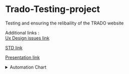 # Trado-Testing-project
Testing and ensuring the relibaility of the TRADO website

Additional links : <br>
[Ux Design issues link](https://docs.google.com/document/d/1sRdf3WkNmgUMqR9ZAOKvEgNzrZ9HtETnAj7KtmNSsFM/edit?usp=sharing)

[STD link](https://docs.google.com/spreadsheets/d/12MvIwgmpdR9gsxO8A6qTwIHTFXNCYZNMku_DvLi6kYM/edit?usp=sharing)

[Presentation link](https://www.canva.com/design/DAFejsq60GY/oD7vYk7Y9SmZnaXopBFCTw/view?utm_content=DAFejsq60GY&utm_campaign=designshare&utm_medium=link2&utm_source=sharebutton)


<details>
  <summary>Automation Chart</summary>
  <img src="https://user-images.githubusercontent.com/127025326/228382353-1f503d52-8df2-4daa-ab82-61f12b52ca82.png">
</details>
